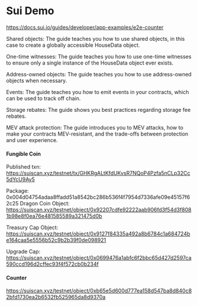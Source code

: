 # Sui Demo

https://docs.sui.io/guides/developer/app-examples/e2e-counter

Shared objects: The guide teaches you how to use shared objects, in this case to create a globally accessible HouseData object.

One-time witnesses: The guide teaches you how to use one-time witnesses to ensure only a single instance of the HouseData object ever exists.

Address-owned objects: The guide teaches you how to use address-owned objects when necessary.

Events: The guide teaches you how to emit events in your contracts, which can be used to track off chain.

Storage rebates: The guide shows you best practices regarding storage fee rebates.

MEV attack protection: The guide introduces you to MEV attacks, how to make your contracts MEV-resistant, and the trade-offs between protection and user experience.

#### Fungible Coin
Published txn: https://suiscan.xyz/testnet/tx/GHKRgALtKfdUKvsR7NQoP4Pzfa5nCLp32Cc5dYcU9Ay5

Package: 0x004d04754adaa8ffadd51a8542bc286b536f4f7954d7336afe09e45157f62c25
Dragon Coin Object: https://suiscan.xyz/testnet/object/0x92207cdfe92222aab906fd3f54d3f8081b98e8f0ea76e481585589a321475d0b

Treasury Cap Object: https://suiscan.xyz/testnet/object/0x9127f84335a492a8b6784c1a684724be164caa5e5556b52c9b2b39f0de098921

Upgrade Cap: https://suiscan.xyz/testnet/object/0x0699476a1abfc6f2bbc65d427d2597ca590ccd196d2cffec93f4f572cb0b234f

#### Counter
https://suiscan.xyz/testnet/object/0xb65e5d600d777ea158d547ba8d840c82bfd1730ea2b6532fb525965da8d9370a